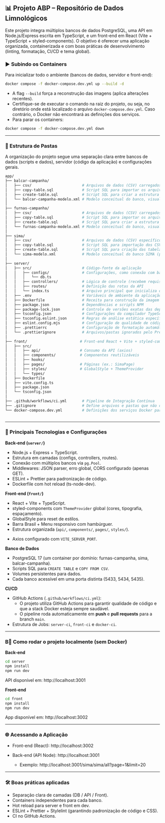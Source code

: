 ## 📊 Projeto ABP – Repositório de Dados Limnológicos

Este projeto integra múltiplos bancos de dados PostgreSQL, uma API em Node.js/Express escrita em TypeScript, e um front-end em React (Vite + TypeScript + styled-components).
O objetivo é oferecer uma aplicação organizada, containerizada e com boas práticas de desenvolvimento (linting, formatação, CI/CD e tema global).


### ▶️ Subindo os Containers

Para inicializar todo o ambiente (bancos de dados, servidor e front-end):
```bash
docker compose -f docker-compose.dev.yml up --build -d
```
- A flag `--build` força a reconstrução das imagens (aplica alterações recentes).
- Certifique-se de executar o comando na raiz do projeto, ou seja, no diretório onde está localizado o arquivo `docker-compose.dev.yml`. Caso contrário, o Docker não encontrará as definições dos serviços.
- Para parar os containers:
```bash
docker compose -f docker-compose.dev.yml down
```

---

### 📂 Estrutura de Pastas

A organização do projeto segue uma separação clara entre bancos de dados (scripts e dados), servidor (código da aplicação) e configurações gerais.

```bash
app/
├── balcar-campanha/            
│   ├── csv/                       # Arquivos de dados (CSV) carregados nas tabelas
│   ├── copy-table.sql             # Script SQL para importar os arquivos CSV para o banco
│   ├── create-table.sql           # Script SQL para criar a estrutura das tabelas
│   └── balcar-campanha-modelo.xml # Modelo conceitual do banco, visualizável no DBDesigner
│  
├── furnas-campanha/
│   ├── csv/                       # Arquivos de dados (CSV) carregados nas tabelas
│   ├── copy-table.sql             # Script SQL para importar os arquivos CSV para o banco
│   ├── create-table.sql           # Script SQL para criar a estrutura das tabelas
│   └── furnas-campanha-modelo.xml # Modelo conceitual do banco, visualizável no DBDesigner
│   
├── sima/
│   ├── csv/                       # Arquivos de dados (CSV) específicos do SIMA
│   ├── copy-table.sql             # Script SQL para importação dos CSV
│   ├── create-table.sql           # Script SQL para criação das tabelas
│   └── sima-modelo.xml            # Modelo conceitual do banco SIMA (para DBDesigner)
│ 
├── server/
│   ├── src/                       # Código-fonte da aplicação
│   │   ├── configs/               # Configurações, como conexão com banco de dados
│   │   │   └── db.ts
│   │   ├── controllers/           # Lógica de controle (recebem requisições, chamam serviços)
│   │   ├── routes/                # Definição das rotas da API
│   │   └── index.ts               # Arquivo principal que inicializa o servidor
│   ├── .env                       # Variáveis de ambiente da aplicação
│   ├── Dockerfile                 # Receita para construção da imagem Docker do servidor
│   ├── package.json               # Dependências e scripts NPM
│   ├── package-lock.json          # Controle de versões exatas das dependências
│   ├── tsconfig.json              # Configurações do compilador TypeScript
│   ├── tsconfig.eslint.json       # Regras de análise estática específicas para ESLint
│   ├── eslint.config.mjs          # Configuração de qualidade de código (ESLint)
│   ├── .prettierrc                # Configuração de formatação automática (Prettier)
│   └── .prettierignore            # Arquivos/pastas ignorados pelo Prettier
│
├── front/                        # Front-end React + Vite + styled-components
│   ├── src/
│   │   ├── api/                  # Consumo da API (axios)
│   │   ├── components/           # Componentes reutilizáveis
│   │   ├── hooks/                
│   │   ├── pages/                # Páginas (ex.: SimaPage)
│   │   ├── styles/               # GlobalStyle + ThemeProvider
│   │   └── types/               
│   ├── Dockerfile
│   ├── vite.config.ts
│   ├── package.json
│   └── tsconfig.json
│
├── .github/workflows/ci.yml       # Pipeline de Integração Contínua
├── .gitignore                     # Define arquivos e pastas que não devem ir para o Git
└── docker-compose.dev.yml         # Definições dos serviços Docker para ambiente de desenvolvimento
  
```

---

### 🔑 Principais Tecnologias e Configurações

**Back-end (`server/`)**

- Node.js + Express + TypeScript.
- Estrutura em camadas (configs, controllers, routes).
- Conexão com múltiplos bancos via `pg.Pool`.
- Middlewares: JSON parser, erro global, CORS configurado (apenas GET).
- ESLint + Prettier para padronização de código.
- Dockerfile com hot reload (ts-node-dev).

**Front-end (`front/`)**

- React + Vite + TypeScript.
- styled-components com `ThemeProvider` global (cores, tipografia, espaçamento).
- GlobalStyle para reset de estilos.
- Barra Brasil + Menu responsivo com hambúrguer.
- Estrutura organizada (`api/`, `components/`, `pages/`, `styles/`).
* Axios configurado com `VITE_SERVER_PORT`.

**Banco de Dados**

- PostgreSQL 17 (um container por domínio: furnas-campanha, sima, balcar-campanha).
- Scripts SQL para `CREATE TABLE` e `COPY FROM CSV`.
- Volumes persistentes para dados.
- Cada banco acessível em uma porta distinta (5433, 5434, 5435).

**CI/CD**

- GitHub Actions (`.github/workflows/ci.yml`):
    - O projeto utiliza GitHub Actions para garantir qualidade de código e que a stack Docker esteja sempre saudável.
    - O pipeline roda automaticamente em **push** e **pull requests** para a branch `main`.
- Estrutura de Jobs: `server-ci`, `front-ci` e `docker-ci`.

---

### B🚀 Como rodar o projeto localmente (sem Docker)

**Back-end**
```bash
cd server
npm install
npm run dev
```
API disponível em: http://localhost:3001

**Front-end**
```bash
cd front
npm install
npm run dev
```
App disponível em: http://localhost:3002


--- 

### 🌐 Acessando a Aplicação

- Front-end (React): http://localhost:3002

- Back-end (API Node): http://localhost:3001
    - Exemplo: http://localhost:3001/sima/sima/all?page=1&limit=20

---

### 🛠️ Boas práticas aplicadas

- Separação clara de camadas (DB / API / Front).
- Containers independentes para cada banco.
- Hot reload para server e front em dev.
- ESLint + Prettier + Stylelint (garantindo padronização de código e CSS).
- CI no GitHub Actions.